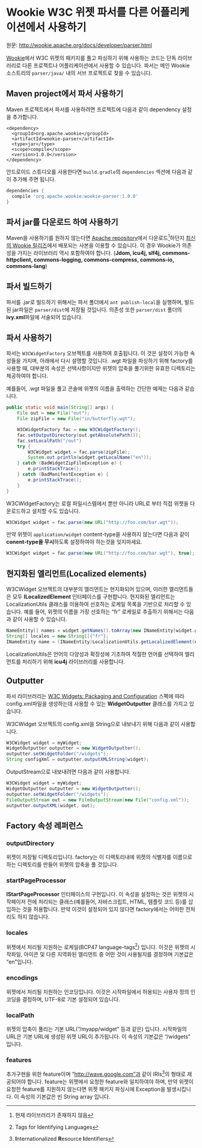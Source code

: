# Wookie W3C 위젯 파서를 다른 어플리케이션에서 사용하기

원문: http://wookie.apache.org/docs/developer/parser.html

[Wookie](http://wookie.apache.org/index.html)에서 W3C 위젯의 패키지를 풀고 파싱하기 위해 사용하는 코드는 단독 라이브러리로 다른 프로젝트나 어플리케이션에서 사용할 수 있습니다. 파서는 메인 Wookie 소스트리의 `parser/java/` 내의 서브 프로젝트로 찾을 수 있습니다.

## Maven project에서 파서 사용하기

Maven 프로젝트에서 파서를 사용하려면 프로젝트에 다음과 같이 dependency 설정을 추가합니다.

```maven
<dependency>
  <groupId>org.apache.wookie</groupId>
  <artifactId>wookie-parser</artifactId>
  <type>jar</type>
  <scope>compile</scope>
  <version>1.0.0</version>
</dependency>
```

안드로이드 스튜디오를 사용한다면 `build.gradle`의 `dependencies` 섹션에 다음과 같이 추가해 주면 됩니다.

```groovy
dependencies {
  compile 'org.apache.wookie:wookie-parser:1.0.0'
}
```

## 파서 jar를 다운로드 하여 사용하기

Maven을 사용하기를 원하지 않는다면 [Apache repository](https://repository.apache.org/content/groups/snapshots/org/apache/wookie/wookie-parser/)에서 다운로드[^1]하던지 [최신의 Wookie 릴리즈](http://wookie.apache.org/docs/download.html)에서 배포되는 사본을 이용할 수 있습니다. 이 경우 Wookie가 의존성을 가지는 라이브러리 역시 포함하여야 합니다. (**Jdom, icu4j, slf4j, commons-httpclient, commons-logging, commons-compress, commons-io, commons-lang**)

## 파서 빌드하기

파서를 .jar로 빌드하기 위해서는 파서 폴더에서 `ant publish-local`을 실행하며, 빌드된 jar파일은 `parser/dist`에 저장될 것입니다. 의존성 또한 `parser/dist` 폴더의 **ivy.xml**파일에 서술되어 있습니다.

## 파서 사용하기

파서는 `W3CWidgetFactory` 오브젝트를 사용하여 호출됩니다. 이 것은 설정이 가능한 속성들을 가지며, 아래에서 다시 설명할 것입니다. .wgt 파일을 파싱하기 위해 factory를 사용할 때, 대부분의 속성은 선택사항이지만 위젯의 압축을 풀기위한 유효한 디렉토리는 제공하여야 합니다.

예를들어, .wgt 파일을 풀고 콘솔에 위젯의 이름을 출력하는 간단한 예제는 다음과 같습니다.

```java
public static void main(String[] args) {
    File out = new File("out");
    File zipFile = new File("in/butterfly.wgt");

    W3CWidgetFactory fac = new W3CWidgetFactory();
    fac.setOutputDirectory(out.getAbsolutePath());
    fac.setLocalPath("/out")
    try {
        W3CWidget widget = fac.parse(zipFile);
        System.out.println(widget.getLocalName("en"));
    } catch (BadWidgetZipFileException e) {
        e.printStackTrace();
    } catch (BadManifestException e) {
        e.printStackTrace();
    }
}
```

W3CWidgetFactory는 로컬 파일시스템에서 뿐만 아니라 URL로 부터 직접 위젯을 다운로드하고 설치할 수도 있습니다.

```java
W3CWidget widget = fac.parse(new URL("http://foo.com/bar.wgt"));
```

만약 위젯이 `application/widget` content-type을 사용하지 않는다면 다음과 같이 **conent-type을 무시**하도록 설정하여야 하는것을 잊지마세요.

```java
W3CWidget widget = fac.parse(new URL("http://foo.com/bar.wgt"), true);
```

## 현지화된 엘리먼트(Localized elements)

W3CWidget 오브젝트의 대부분의 엘리먼트는 현지화되어 있으며, 이러한 엘리먼트들은 모두 **ILocalizedElement** 인터페이스를 구현합니다. 현지화된 엘리먼트는 LocalizationUtils 클래스를 이용하여 선호하는 로케일 목록을 기반으로 처리할 수 있습니다. 예를 들어, 위젯의 이름을 가장 선호하는 “fr” 로케일로 추출하기 위해서는 다음과 같이 사용할 수 있습니다.

```java
NameEntity[] names = widget.getNames().toArray(new INameEntity[widget.getNames().size()]);
String[] locales = new String[]{"fr"};
INameEntity name = (INameEntity)LocalizationUtils.getLocalizedElement(names, locales,widget.getDefaultLocale());
```

LocalizationUtils은 언어의 다양성과 확장성에 기초하여 적절한 언어를 선택하여 엘리먼트를 처리하기 위해 **icu4j** 라이브러리를 사용합니다.

## Outputter

파서 라이브러리는 [W3C Widgets: Packaging and Configuration](http://www.w3.org/TR/widgets/) 스펙에 따라 config.xml파일을 생성하는데 사용할 수 있는 **WidgetOutputter** 클래스를 가지고 있습니다.

W3CWidget 오브젝트의 config.xml을 String으로 내보내기 위해 다음과 같이 사용합니다.

```java
W3CWidget widget = myWidget;
WidgetOutputter outputter = new WidgetOutputter();
outputter.setWidgetFolder("/widgets");
String configXml = outputter.outputXMLString(widget);
```

OutputStream으로 내보내려면 다음과 같이 사용합니다.

```java
W3CWidget widget = myWidget;
WidgetOutputter outputter = new WidgetOutputter();
outputter.setWidgetFolder("/widgets");   
FileOutputStream out = new FileOutputStream(new File("config.xml"));
outputter.outputXML(widget, out);
```

## Factory 속성 레퍼런스

### outputDirectory
위젯이 저장될 디렉토리입니다. factory는 이 디렉토리내에 위젯의 식별자를 이름으로 하는 디렉토리를 만들어 위젯의 압축을 풀 것입니다.

### startPageProcessor
**IStartPageProcessor** 인터페이스의 구현입니다. 이 속성을 설정하는 것은 위젯의 시작페이저 전에 처리되는 클래스(예를들어, 자바스크립트, HTML, 템플릿 코드 등)를 삽입하는 것을 허용합니다. 만약 이것이 설정되어 있지 않다면 factory에서는 어떠한 전처리도 하지 않습니다.

### locales
위젯에서 처리될 지원하는 로케일(BCP47 language-tags[^BCP47]) 입니다. 이것은 위젯의 시작파일, 아이콘 및 다른 지역화된 엘리먼트 중 어떤 것이 사용될지를 결정하며 기본값은 “en”입니다.

### encodings
위젯에서 처리될 지원하는 인코딩입니다. 이것은 시작파일에서 허용되는 사용자 정의 인코딩을 결정하며, UTF-8로 기본 설정되어 있습니다.

### localPath
위젯의 압축이 풀리는 기본 URL(“/myapp/widget” 등과 같은) 입니다. 시작파일의 URL은 기본 URL에 생성된 위젯 URL이 추가됩니다. 이 속성의 기본값은 “/widgets” 입니다.

### features
추가구현을 위한 feature이며 “http://wave.google.com”과 같이 IRIs[^IRIs]의 형태로 제공되어야 합니다. feature는 위젯에서 요청한 feature와 일치하여야 하며, 만약 위젯이 요청한 feature를 지원하지 않는다면 위젯 패키지 파싱시에 Exception을 발생시킵니다. 이 속성의 기본값은 빈 String array 입니다.

[^1]: 현재 라이브러리가 존재하지 않음
[^BCP47]: Tags for Identifying Languages
[^IRIs]: **I**nternationalized **R**esource **I**dentifiers